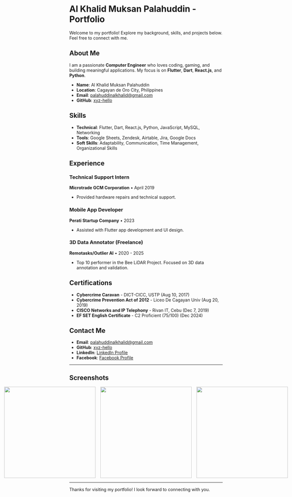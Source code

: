 # Al Khalid Muksan Palahuddin - Portfolio

Welcome to my portfolio! Explore my background, skills, and projects below. Feel free to connect with me.

## About Me

I am a passionate **Computer Engineer** who loves coding, gaming, and building meaningful applications. My focus is on **Flutter**, **Dart**, **React.js**, and **Python**.

- **Name**: Al Khalid Muksan Palahuddin
- **Location**: Cagayan de Oro City, Philippines
- **Email**: [palahuddinalkhalid@gmail.com](mailto:palahuddinalkhalid@gmail.com)
- **GitHub**: [xyz-hello](https://github.com/xyz-hello)

## Skills

- **Technical**: Flutter, Dart, React.js, Python, JavaScript, MySQL, Networking
- **Tools**: Google Sheets, Zendesk, Airtable, Jira, Google Docs
- **Soft Skills**: Adaptability, Communication, Time Management, Organizational Skills

## Experience

### Technical Support Intern  
**Microtrade GCM Corporation** • April 2019  
- Provided hardware repairs and technical support.

### Mobile App Developer  
**Perati Startup Company** • 2023  
- Assisted with Flutter app development and UI design.

### 3D Data Annotator (Freelance)  
**Remotasks/Outlier AI** • 2020 - 2025  
- Top 10 performer in the Bee LiDAR Project. Focused on 3D data annotation and validation.

## Certifications

- **Cybercrime Caravan** - DICT-CICC, USTP (Aug 10, 2017)
- **Cybercrime Prevention Act of 2012** - Liceo De Cagayan Univ (Aug 20, 2019)
- **CISCO Networks and IP Telephony** - Rivan IT, Cebu (Dec 7, 2019)
- **EF SET English Certificate** - C2 Proficient (75/100) (Dec 2024)

## Contact Me

- **Email**: [palahuddinalkhalid@gmail.com](mailto:palahuddinalkhalid@gmail.com)
- **GitHub**: [xyz-hello](https://github.com/xyz-hello)
- **LinkedIn**: [LinkedIn Profile](https://www.linkedin.com/in/palahuddinmuksan/)
- **Facebook**: [Facebook Profile](https://facebook.com/m_aqsam)

---

## Screenshots

<div style="display: flex; gap: 16px; justify-content: center;">
    <img src="https://github.com/xyz-hello/my_portfolio/blob/main/Simulator%20Screenshot%20-%20iPhone%2016%20Plus%20-%202025-05-12%20at%2001.31.20.png?raw=true" width="300" />
    <img src="https://github.com/xyz-hello/my_portfolio/blob/main/Simulator%20Screenshot%20-%20iPhone%2016%20Plus%20-%202025-05-12%20at%2001.31.40.png?raw=true" width="300" />
    <img src="https://github.com/xyz-hello/my_portfolio/blob/main/Simulator%20Screenshot%20-%20iPhone%2016%20Plus%20-%202025-05-12%20at%2001.31.46.png?raw=true" width="300" />
</div>

---

Thanks for visiting my portfolio! I look forward to connecting with you.
